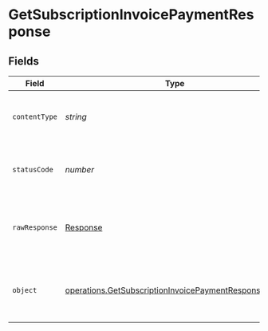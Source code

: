 # GetSubscriptionInvoicePaymentResponse


## Fields

| Field                                                                                                                        | Type                                                                                                                         | Required                                                                                                                     | Description                                                                                                                  |
| ---------------------------------------------------------------------------------------------------------------------------- | ---------------------------------------------------------------------------------------------------------------------------- | ---------------------------------------------------------------------------------------------------------------------------- | ---------------------------------------------------------------------------------------------------------------------------- |
| `contentType`                                                                                                                | *string*                                                                                                                     | :heavy_check_mark:                                                                                                           | HTTP response content type for this operation                                                                                |
| `statusCode`                                                                                                                 | *number*                                                                                                                     | :heavy_check_mark:                                                                                                           | HTTP response status code for this operation                                                                                 |
| `rawResponse`                                                                                                                | [Response](https://developer.mozilla.org/en-US/docs/Web/API/Response)                                                        | :heavy_check_mark:                                                                                                           | Raw HTTP response; suitable for custom response parsing                                                                      |
| `object`                                                                                                                     | [operations.GetSubscriptionInvoicePaymentResponseBody](../../models/operations/getsubscriptioninvoicepaymentresponsebody.md) | :heavy_minus_sign:                                                                                                           | Success. Specific payment for the invoice is returned                                                                        |
